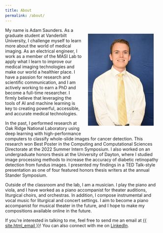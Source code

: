 ```yaml
---
title: About
permalink: /about/
---
```


<style>
    .headshot {
        width: auto;
        height: 300px;
        float: right;
        padding: 20px
    }
</style>
<img src="/assets/images/headshot.jpg" class="headshot">

My name is Adam Saunders. As a graduate student at Vanderbilt University, I challenge myself to learn more about the world of medical imaging. As an electrical engineer, I work as a member of the MASI Lab to apply what I learn to improve our medical imaging technologies and make our world a healthier place. I have a passion for research and scientific communication, and I am actively working to earn a PhD and become a full-time researcher. I firmly believe that leveraging the tools of AI and machine learning is key to creating powerful, accessible, and accurate medical technologies. 

In the past, I performed research at Oak Ridge National Laboratory using deep learning with high-performance computers to classify whole-slide images for cancer detection. This research won Best Poster in the Computing and Computational Sciences Directorate at the 2022 Summer Intern Symposium. I also worked on an undergraduate honors thesis at the University of Dayton, where I studied image processing methods to increase the accuracy of diabetic retinopathy detection from fundus images. I presented my findings in a TED Talk-style presentation as one of four featured honors thesis writers at the annual Stander Symposium.

Outside of the classroom and the lab, I am a musician. I play the piano and viola, and I have worked as a piano accompanist for theater auditions, liturgical choirs, and orchestras. In addition, I compose instrumental and vocal music for liturgical and concert settings. I aim to become a piano accompanist for musical theater in the future, and I hope to make my compositions available online in the future.

If you're interested in talking to me, feel free to send me an email at <a class="u-email" href="mailto:{{ site.email  }}">{{ site.html_email }}</a>! You can also connect with me on <a href="https://www.linkedin.com/in/{{ site.linkedin_username| cgi_escape | escape }}">LinkedIn</a>.